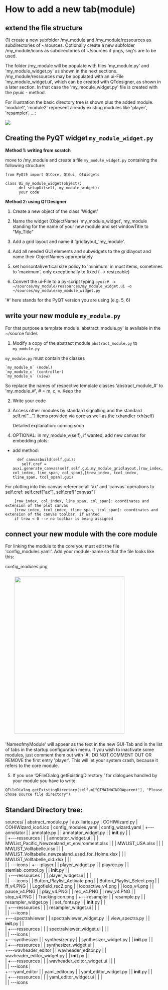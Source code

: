 
# How to add a new tab(module)

## extend the file structure

(1) create a new subfolder /my_module and /my_module/ressources as subdirectories of ~/sources. Optionally create a new subfolder /my_module/icons as subdirectories of ~/sources if pngs, svg's are to be used. 

The folder /my_module will be populate with files 'my_module.py' and 'my_module_widget.py' as shown in the next sections. /my_module/ressources may be populated with an ui-File 'my_module_widget.ui', which can be created with QTdesigner, as shown in a later section. In that case the 'my_module_widget.py' file is created with the pyuic - method.

For illustration the basic directory tree is shown plus the added module. 'module1', 'module2' represent already existing modules like 'player', 'resampler', ...:


<img src="dirtree_COHIWizard.png"/>

## Creating the PyQT widget `my_module_widget.py`

**Method 1: writing from scratch**

move to /my_module and create a file `my_module_widget.py` containing the following structure:

	from PyQt5 import QtCore, QtGui, QtWidgets
	
	class Ui_my_module_widget(object):
    	  def setupUi(self, my_module_widget):
		  your code

**Method 2: using QTDesigner**

1. Create a new object of the class 'Widget'

2. Name the widget (ObjectName) 'my_module_widget', my_module standing for the name of your new module and set windowTitle to "My_Title"

3. Add a grid layout and name it ‘gridlayout_'my_module'.

3. Add all needed GUI elements and subwidgets to the gridlayout and name their ObjectNames appropriately

4. set horisontal/vertical size policy to 'minimum' in most items, sometimes to 'maximum', only exceptionally to fixed  (--> resizeable)

5. Convert the ui-File to a py-script typing `pyuic# -x ~/sources/my_module/ressources/my_module_widget.ui -o ~/sources/my_module/my_module_widget.py`

'#' here stands for the PyQT version you are using (e.g. 5, 6)


## write your new module `my_module.py`

For that purpose a template module 'abstract_module.py' is available in the ~/source folder.

1. Modify a copy of the abstract module `abstract_module.py` to `my_module.py`

`my_module.py` must contain the classes

	`my_module_m` (model)
	`my_module_c` (controller)
	`my_module_v` (view)

So replace the names of respective template classes 'abstract_module_#' to 'my_module_#', # = m, c, v.
Keep the 

2. Write your code

3. Access other modules by standard signalling and the standard self.m["..."] items provided via core as well as the rxhandler rxh(self)

	Detailed explanation: coming soon

4. OPTIONAL: in my_module_v(self), if wanted, add new canvas for embedding plots:


* add method:
    	
		def canvasbuild(self,gui):
		  self.cref = auxi.generate_canvas(self,self.gui.my_module_gridlayout,[row_index, col_index, line_span, col_span],[trow_index, tcol_index, tline_span, tcol_span],gui)

	
For plotting into this canvas reference all 'ax' and 'canvas' operations to self.cref: self.cref["ax"], self.cref["canvas"]

		[row_index, col_index, line_span, col_span]: coordinates and extension of the plot canvas
		[trow_index, tcol_index, tline_span, tcol_span]: coordinates and extension of the canvas toolbar, if wanted
		if trow < 0 --> no toolbar is being assigned

## connect your new module with the core module

For linking the module to the core you must edit the file 'config_modules.yaml'. 
Add your module-name so that the file looks like this:

config_modules.png

<img width="350" height="500" vspace="10" hspace="30" src="config_modules.png"/>

'NameofmyModule' will appear as the text in the new GUI-Tab and in the list of tabs in the startup configuration menu.
If you wish to inactivate some modules, just comment them out with '#'. DO NOT COMMENT OUT OR REMOVE the first entry 'player'. This will let your system crash, because it refers to the core module.


5.	If you use ‘QFileDialog.getExistingDirectory ‘ for dialogues handled by your module you have to write:

`QFileDialog.getExistingDirectory(self.m["QTMAINWINDOWparent"], "Please chose source file directory")`





## Standard Directory tree:

sources/
|   abstract_module.py
|   auxiliaries.py
|   COHIWizard.py
|   COHIWizard_ico4.ico
|   config_modules.yaml
|   config_wizard.yaml
|
+---annotator
|   |   annotate.py
|   |   annotator_widget.py
|   |   __init__.py
|   |   
|   +---ressources
|   |   |   annotator_widget.ui
|   |   |   MWList_Pacific_Newzealand_et_environment.xlsx
|   |   |   MWLIST_USA.xlsx
|   |   |   MWLIST_Volltabelle.xlsx
|   |   |   MWLIST_Volltabelle_newzealand_used_for_Holme.xlsx
|   |   |   MWLIST_Volltabelle_old.xlsx
|   |   |   
|   |   \---icons
|
+---player
|   |   player_widget.py
|   |   playrec.py
|   |   stemlab_control.py
|   |   __init__.py
|   |   
|   +---ressources
|   |   |   player_widget.ui
|   |   |   
|   |   \---icons
|   |           Button_Playlist_Activate.png
|   |           Button_Playlist_Select.png
|   |           ff_v4.PNG
|   |           Logofield_rec2.png
|   |           loopactive_v4.png
|   |           loop_v4.png
|   |           pause_v4.PNG
|   |           play_v4.PNG
|   |           rec_v4.PNG
|   |           rew_v4.PNG
|   |           stop_v4.PNG
|   |           Trackingicon.png
|
+---resampler
|   |   resample.py
|   |   resampler_widget.py
|   |   set_fonts.py
|   |   __init__.py
|   |   
|   +---ressources
|   |   |   resampler_widget.ui
|   |   |   
|   |   \---icons
|           
+---spectralviewer
|   |   spectralviewer_widget.py
|   |   view_spectra.py
|   |   __init__.py
|   |   
|   +---ressources
|   |   |   spectralviewer_widget.ui
|   |   |   
|   |   \---icons
|           
+---synthesizer
|   |   synthesizer.py
|   |   synthesizer_widget.py
|   |   __init__.py
|   |   
|   +---ressources
|   |       synthesizer_widget.ui
|           
+---wavheader_editor
|   |   wavheader_editor.py
|   |   wavheader_editor_widget.py
|   |   __init__.py
|   |   
|   +---ressources
|   |   |   wavheader_editor_widget.ui
|   |   |   
|   |   \---icons
|           
+---yaml_editor
|   |   yaml_editor.py
|   |   yaml_editor_widget.py
|   |   __init__.py
|   |   
|   +---ressources
|   |   |   yaml_editor_widget.ui
|   |   |   
|   |   \---icons
          



